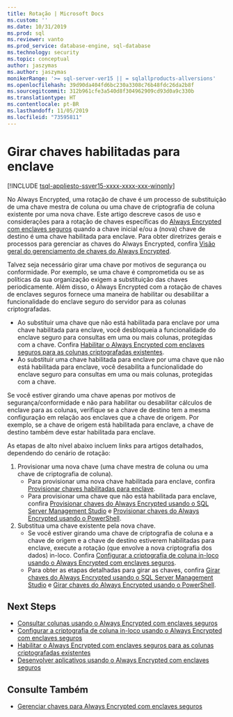 ```yaml
---
title: Rotação | Microsoft Docs
ms.custom: ''
ms.date: 10/31/2019
ms.prod: sql
ms.reviewer: vanto
ms.prod_service: database-engine, sql-database
ms.technology: security
ms.topic: conceptual
author: jaszymas
ms.author: jaszymas
monikerRange: '>= sql-server-ver15 || = sqlallproducts-allversions'
ms.openlocfilehash: 39d90da404fd6bc230a3308c76b48fdc26da2b8f
ms.sourcegitcommit: 312b961cfe3a540d8f304962909cd93d0a9c330b
ms.translationtype: HT
ms.contentlocale: pt-BR
ms.lasthandoff: 11/05/2019
ms.locfileid: "73595811"
---
```

# <a name="rotate-enclave-enabled-keys"></a>Girar chaves habilitadas para enclave
[!INCLUDE [tsql-appliesto-ssver15-xxxx-xxxx-xxx-winonly](../../../includes/tsql-appliesto-ssver15-xxxx-xxxx-xxx-winonly.md)]

No Always Encrypted, uma rotação de chave é um processo de substituição de uma chave mestra de coluna ou uma chave de criptografia de coluna existente por uma nova chave. Este artigo descreve casos de uso e considerações para a rotação de chaves específicas do [Always Encrypted com enclaves seguros](always-encrypted-enclaves.md) quando a chave inicial e/ou a (nova) chave de destino é uma chave habilitada para enclave. Para obter diretrizes gerais e processos para gerenciar as chaves do Always Encrypted, confira [Visão geral do gerenciamento de chaves do Always Encrypted](overview-of-key-management-for-always-encrypted.md). 

Talvez seja necessário girar uma chave por motivos de segurança ou conformidade. Por exemplo, se uma chave é comprometida ou se as políticas da sua organização exigem a substituição das chaves periodicamente. Além disso, o Always Encrypted com a rotação de chaves de enclaves seguros fornece uma maneira de habilitar ou desabilitar a funcionalidade do enclave seguro do servidor para as colunas criptografadas.
- Ao substituir uma chave que não está habilitada para enclave por uma chave habilitada para enclave, você desbloqueia a funcionalidade do enclave seguro para consultas em uma ou mais colunas, protegidas com a chave. Confira [Habilitar o Always Encrypted com enclaves seguros para as colunas criptografadas existentes](always-encrypted-enclaves-enable-for-encrypted-columns.md).
 - Ao substituir uma chave habilitada para enclave por uma chave que não está habilitada para enclave, você desabilita a funcionalidade do enclave seguro para consultas em uma ou mais colunas, protegidas com a chave.

Se você estiver girando uma chave apenas por motivos de segurança/conformidade e não para habilitar ou desabilitar cálculos de enclave para as colunas, verifique se a chave de destino tem a mesma configuração em relação aos enclaves que a chave de origem. Por exemplo, se a chave de origem está habilitada para enclave, a chave de destino também deve estar habilitada para enclave.

As etapas de alto nível abaixo incluem links para artigos detalhados, dependendo do cenário de rotação:

1. Provisionar uma nova chave (uma chave mestra de coluna ou uma chave de criptografia de coluna).
    - Para provisionar uma nova chave habilitada para enclave, confira [Provisionar chaves habilitadas para enclave](always-encrypted-enclaves-provision-keys.md).
    - Para provisionar uma chave que não está habilitada para enclave, confira [Provisionar chaves do Always Encrypted usando o SQL Server Management Studio](configure-always-encrypted-keys-using-ssms.md) e [Provisionar chaves do Always Encrypted usando o PowerShell](configure-always-encrypted-keys-using-powershell.md).
2. Substitua uma chave existente pela nova chave.
    - Se você estiver girando uma chave de criptografia de coluna e a chave de origem e a chave de destino estiverem habilitadas para enclave, execute a rotação (que envolve a nova criptografia dos dados) in-loco. Confira [Configurar a criptografia de coluna in-loco usando o Always Encrypted com enclaves seguros](always-encrypted-enclaves-configure-encryption.md).
    - Para obter as etapas detalhadas para girar as chaves, confira [Girar chaves do Always Encrypted usando o SQL Server Management Studio](rotate-always-encrypted-keys-using-ssms.md) e [Girar chaves do Always Encrypted usando o PowerShell](rotate-always-encrypted-keys-using-powershell.md).

    
## <a name="next-steps"></a>Next Steps
- [Consultar colunas usando o Always Encrypted com enclaves seguros](always-encrypted-enclaves-query-columns.md)
- [Configurar a criptografia de coluna in-loco usando o Always Encrypted com enclaves seguros](always-encrypted-enclaves-configure-encryption.md)
- [Habilitar o Always Encrypted com enclaves seguros para as colunas criptografadas existentes](always-encrypted-enclaves-enable-for-encrypted-columns.md)
- [Desenvolver aplicativos usando o Always Encrypted com enclaves seguros](always-encrypted-enclaves-client-development.md)  

## <a name="see-also"></a>Consulte Também  
- [Gerenciar chaves para Always Encrypted com enclaves seguros](always-encrypted-enclaves-manage-keys.md)

